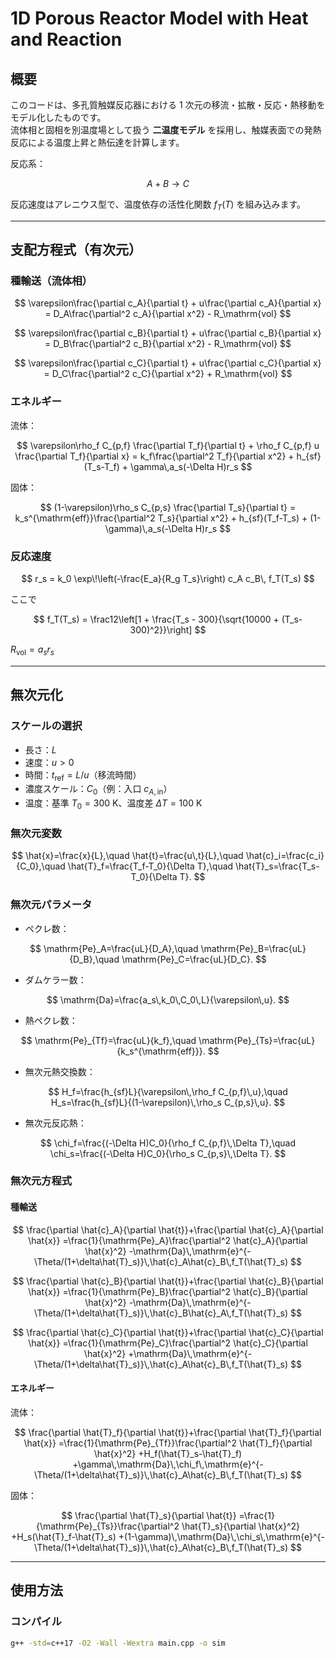 # 1D Porous Reactor Model with Heat and Reaction

## 概要
このコードは、多孔質触媒反応器における 1 次元の移流・拡散・反応・熱移動をモデル化したものです。  
流体相と固相を別温度場として扱う **二温度モデル** を採用し、触媒表面での発熱反応による温度上昇と熱伝達を計算します。

反応系：

$$
A + B \longrightarrow C
$$

反応速度はアレニウス型で、温度依存の活性化関数 $f_T(T)$ を組み込みます。

---

## 支配方程式（有次元）

### 種輸送（流体相）

$$
\varepsilon\frac{\partial c_A}{\partial t} + u\frac{\partial c_A}{\partial x} = D_A\frac{\partial^2 c_A}{\partial x^2} - R_\mathrm{vol}
$$

$$
\varepsilon\frac{\partial c_B}{\partial t} + u\frac{\partial c_B}{\partial x} = D_B\frac{\partial^2 c_B}{\partial x^2} - R_\mathrm{vol}
$$

$$
\varepsilon\frac{\partial c_C}{\partial t} + u\frac{\partial c_C}{\partial x} = D_C\frac{\partial^2 c_C}{\partial x^2} + R_\mathrm{vol}
$$

### エネルギー

流体：

$$
\varepsilon\rho_f C_{p,f} \frac{\partial T_f}{\partial t} + \rho_f C_{p,f} u \frac{\partial T_f}{\partial x} = k_f\frac{\partial^2 T_f}{\partial x^2} + h_{sf}(T_s-T_f) + \gamma\,a_s(-\Delta H)r_s
$$

固体：

$$
(1-\varepsilon)\rho_s C_{p,s} \frac{\partial T_s}{\partial t} = k_s^{\mathrm{eff}}\frac{\partial^2 T_s}{\partial x^2} + h_{sf}(T_f-T_s) + (1-\gamma)\,a_s(-\Delta H)r_s
$$

### 反応速度

$$
r_s = k_0 \exp\!\left(-\frac{E_a}{R_g T_s}\right) c_A c_B\, f_T(T_s)
$$

ここで

$$
f_T(T_s) = \frac12\left[1 + \frac{T_s - 300}{\sqrt{10000 + (T_s-300)^2}}\right]
$$

$R_\mathrm{vol} = a_s r_s$

---

## 無次元化

### スケールの選択
- 長さ：$L$
- 速度：$u>0$
- 時間：$t_\mathrm{ref}=L/u$（移流時間）
- 濃度スケール：$C_0$（例：入口 $c_{A,\mathrm{in}}$）
- 温度：基準 $T_0=300\ \mathrm{K}$、温度差 $\Delta T=100\ \mathrm{K}$

### 無次元変数

$$
\hat{x}=\frac{x}{L},\quad
\hat{t}=\frac{u\,t}{L},\quad
\hat{c}_i=\frac{c_i}{C_0},\quad
\hat{T}_f=\frac{T_f-T_0}{\Delta T},\quad
\hat{T}_s=\frac{T_s-T_0}{\Delta T}.
$$

### 無次元パラメータ

- ペクレ数：

$$
\mathrm{Pe}_A=\frac{uL}{D_A},\quad
\mathrm{Pe}_B=\frac{uL}{D_B},\quad
\mathrm{Pe}_C=\frac{uL}{D_C}.
$$

- ダムケラー数：

$$
\mathrm{Da}=\frac{a_s\,k_0\,C_0\,L}{\varepsilon\,u}.
$$

- 熱ペクレ数：

$$
\mathrm{Pe}_{Tf}=\frac{uL}{k_f},\quad
\mathrm{Pe}_{Ts}=\frac{uL}{k_s^{\mathrm{eff}}}.
$$

- 無次元熱交換数：

$$
H_f=\frac{h_{sf}L}{\varepsilon\,\rho_f C_{p,f}\,u},\quad
H_s=\frac{h_{sf}L}{(1-\varepsilon)\,\rho_s C_{p,s}\,u}.
$$

- 無次元反応熱：

$$
\chi_f=\frac{(-\Delta H)C_0}{\rho_f C_{p,f}\,\Delta T},\quad
\chi_s=\frac{(-\Delta H)C_0}{\rho_s C_{p,s}\,\Delta T}.
$$

### 無次元方程式

#### 種輸送

$$
\frac{\partial \hat{c}_A}{\partial \hat{t}}+\frac{\partial \hat{c}_A}{\partial \hat{x}} =\frac{1}{\mathrm{Pe}_A}\frac{\partial^2 \hat{c}_A}{\partial \hat{x}^2} -\mathrm{Da}\,\mathrm{e}^{-\Theta/(1+\delta\hat{T}_s)}\,\hat{c}_A\hat{c}_B\,f_T(\hat{T}_s)
$$

$$
\frac{\partial \hat{c}_B}{\partial \hat{t}}+\frac{\partial \hat{c}_B}{\partial \hat{x}} =\frac{1}{\mathrm{Pe}_B}\frac{\partial^2 \hat{c}_B}{\partial \hat{x}^2} -\mathrm{Da}\,\mathrm{e}^{-\Theta/(1+\delta\hat{T}_s)}\,\hat{c}_B\hat{c}_A\,f_T(\hat{T}_s)
$$

$$
\frac{\partial \hat{c}_C}{\partial \hat{t}}+\frac{\partial \hat{c}_C}{\partial \hat{x}} =\frac{1}{\mathrm{Pe}_C}\frac{\partial^2 \hat{c}_C}{\partial \hat{x}^2} +\mathrm{Da}\,\mathrm{e}^{-\Theta/(1+\delta\hat{T}_s)}\,\hat{c}_A\hat{c}_B\,f_T(\hat{T}_s)
$$

#### エネルギー

流体：

$$
\frac{\partial \hat{T}_f}{\partial \hat{t}}+\frac{\partial \hat{T}_f}{\partial \hat{x}} =\frac{1}{\mathrm{Pe}_{Tf}}\frac{\partial^2 \hat{T}_f}{\partial \hat{x}^2} +H_f(\hat{T}_s-\hat{T}_f) +\gamma\,\mathrm{Da}\,\chi_f\,\mathrm{e}^{-\Theta/(1+\delta\hat{T}_s)}\,\hat{c}_A\hat{c}_B\,f_T(\hat{T}_s)
$$

固体：

$$
\frac{\partial \hat{T}_s}{\partial \hat{t}} =\frac{1}{\mathrm{Pe}_{Ts}}\frac{\partial^2 \hat{T}_s}{\partial \hat{x}^2} +H_s(\hat{T}_f-\hat{T}_s) +(1-\gamma)\,\mathrm{Da}\,\chi_s\,\mathrm{e}^{-\Theta/(1+\delta\hat{T}_s)}\,\hat{c}_A\hat{c}_B\,f_T(\hat{T}_s)
$$

---

## 使用方法

### コンパイル
```bash
g++ -std=c++17 -O2 -Wall -Wextra main.cpp -o sim
